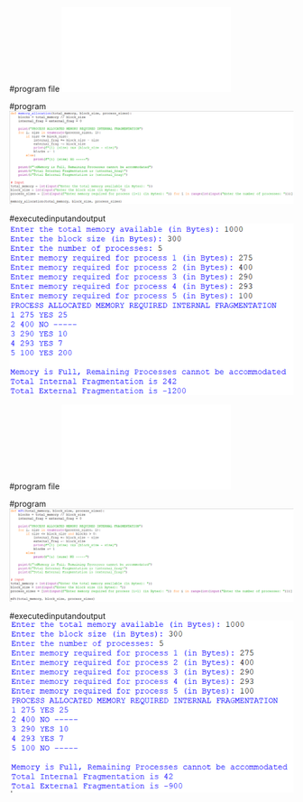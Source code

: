 #program file
![program file](mvt.py)

#program
![program](program.PNG)

#executedinputandoutput
![executedinputoutput](executedinputoutput.PNG)

#program file
![program file](mft.py)

#program
![program](program(mft).PNG)

#executedinputandoutput
![executedinputoutput](executedinputoutput(mft).PNG)
